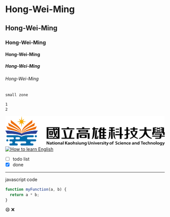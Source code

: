 # Hong-Wei-Ming
## Hong-Wei-Ming
### Hong-Wei-Ming
#### Hong-Wei-Ming
##### Hong-Wei-Ming
###### Hong-Wei-Ming

`small zone`

```big zone
1
2
```

![nkust](nkust.png "NKUST")
[![How to learn English](https://img.youtube.com/vi/5-T6Xqlh6BU&t/0.jpg)
](https://www.youtube.com/watch?v=5-T6Xqlh6BU&ab_channel=LearnEnglishwithBobtheCanadian)

- [ ] todo list
- [x] done
---
javascript code
```javascript
function myFunction(a, b) {
  return a * b;
}
```

:smile:
:x:
